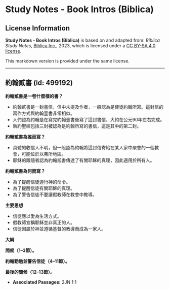# Study Notes - Book Intros (Biblica)

## License Information

**Study Notes - Book Intros (Biblica)** is based on and adapted from: _Biblica Study Notes_, [Biblica Inc.](https://www.biblica.com/), 2023, which is licensed under a [CC BY-SA 4.0 license](https://creativecommons.org/licenses/by-sa/4.0/legalcode.en).

This markdown version is provided under the same license.



--------------------------------

## 約翰貳書 (id: 499192)

**約翰貳書是一卷什麼樣的書？**

* 約翰貳書是一封書信，信中未提及作者，一般認為是使徒約翰所寫。這封信的寫作方式與約翰壹書非常相似。
* 人們認為約翰是在寫完約翰壹書後寫了這封書信，大約在公元90年左右完成。
* 新約聖經包括三封被認為是約翰所寫的書信，這是其中的第二封。

**約翰貳書為誰而寫？**

* 具體的收信人不明，但一般認為約翰將這封信寄給在某人家中聚會的一個教會，可能位於以弗所地區。
* 耶穌的跟隨者認為約翰貳書傳達了有關耶穌的真理，因此適用於所有人。

**約翰貳書為何而寫？**

* 為了提醒信徒遵行神的命令。
* 為了提醒信徒有關耶穌的真理。
* 為了警告信徒不要讓假教師在教會中教導。

**主要思想**

* 信徒應以愛為生活方式。
* 假教師宣稱耶穌並非真正的人。
* 信徒因屬於神並遵循基督的教導而成為一家人。

**大綱**

**問候（1–3節）。**

**約翰勸勉並警告信徒（4–11節）。**

**最後的問候（12–13節）。**

* **Associated Passages:** 2JN 1:1

